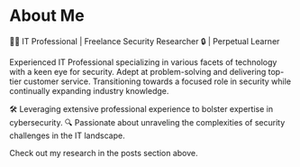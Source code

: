 # About Me

👨‍💼 IT Professional | Freelance Security Researcher 🔒 | Perpetual Learner 

Experienced IT Professional specializing in various facets of technology with a keen eye for security. Adept at problem-solving and delivering top-tier customer service. Transitioning towards a focused role in security while continually expanding industry knowledge.

🛠️ Leveraging extensive professional experience to bolster expertise in cybersecurity.
🔍 Passionate about unraveling the complexities of security challenges in the IT landscape.

Check out my research in the posts section above.